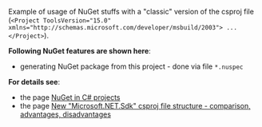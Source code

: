 ﻿Example of usage of NuGet stuffs with a "classic" version of the csproj file (```<Project ToolsVersion="15.0" xmlns="http://schemas.microsoft.com/developer/msbuild/2003"> ...</Project>```).

__Following NuGet features are shown here__:
* generating NuGet package from this project - done via file `*.nuspec`

__For details see__:
* the page [NuGet in C# projects](https://github.com/net-ba/NuGetInCSharp/tree/master/docs)
* the page [New "Microsoft.NET.Sdk" csproj file structure - comparison, advantages, disadvantages](https://github.com/net-ba/NuGetInCSharp/tree/master/docs)